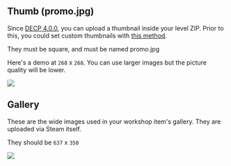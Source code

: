 ## Thumb (promo.jpg)

Since [DECP 4.0.0](decp#MDCL400), you can upload a thumbnail inside your level ZIP. Prior to this, you could set custom thumbnails with [this method](https://ludeon.com/forums/index.php?topic=33077.0).

They <span class="color-r">must be</span> square, and <span class="color-r">must be</span> named <span class="color-purple">promo.jpg</span>

Here's a demo at `268` x `268`. You can use larger images but the picture quality will be lower.

<!-- ![](@/assets/images/resources/workshop-sizes/promo.jpg) -->
![](https://files.codemuffin.com/deadbolt/cdn/assets/images/resources/workshop-sizes/promo.jpg)

## Gallery

These are the wide images used in your workshop item's gallery. They are uploaded via Steam itself.

They should be `637` x `358`

<!-- ![](@/assets/images/resources/workshop-sizes/gallery.jpg) -->
![](https://files.codemuffin.com/deadbolt/cdn/assets/images/resources/workshop-sizes/gallery.jpg)
